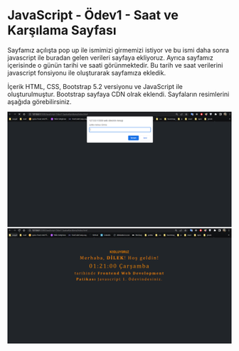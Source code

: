 # JavaScript - Ödev1 - Saat ve Karşılama Sayfası
Sayfamız açılışta pop up ile ismimizi girmemizi istiyor ve bu ismi daha sonra javascript ile buradan gelen verileri sayfaya ekliyoruz.
Ayrıca sayfamız içerisinde o günün tarihi ve saati görünmektedir. Bu tarih ve saat verilerini javascript fonsiyonu ile oluşturarak sayfamıza ekledik.

İçerik HTML, CSS, Bootstrap 5.2 versiyonu ve JavaScript ile oluşturulmuştur. Bootstrap sayfaya CDN olrak eklendi. Sayfaların resimlerini aşağıda görebilirsiniz.

 ![Screenshot](screenshots/1.PNG)
 ![Screenshot](screenshots/2.PNG)